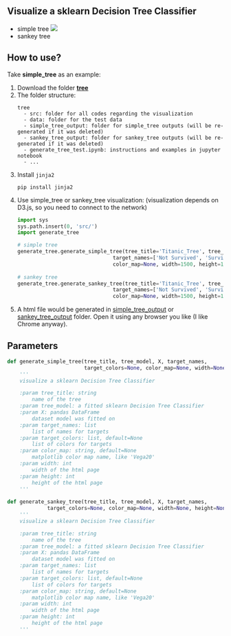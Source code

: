 ## Visualize a sklearn Decision Tree Classifier
- simple tree
  <img src="https://github.com/SauceCat/Nuance/blob/master/tree/image/simple_tree.gif" />    
- sankey tree

## How to use?
Take **simple_tree** as an example:
1. Download the folder [**tree**](https://github.com/SauceCat/Nuance/tree/master/tree)
2. The folder structure:
    ```
    tree
      - src: folder for all codes regarding the visualization
      - data: folder for the test data
      - simple_tree_output: folder for simple_tree outputs (will be re-generated if it was deleted)
      - sankey_tree_output: folder for sankey_tree outputs (will be re-generated if it was deleted)
      - generate_tree_test.ipynb: instructions and examples in jupyter notebook
      - ...
    ```
3. Install `jinja2`
    ```
    pip install jinja2
    ```
4. Use simple_tree or sankey_tree visualization: (visualization depends on D3.js, so you need to connect to the network)
    ```python
    import sys
    sys.path.insert(0, 'src/')
    import generate_tree
    
    # simple tree
    generate_tree.generate_simple_tree(tree_title='Titanic_Tree', tree_model=dt, X=titanic[features], 
                                   target_names=['Not Survived', 'Survived'], target_colors = None,
                                   color_map=None, width=1500, height=1000)
				   
    # sankey tree
    generate_tree.generate_sankey_tree(tree_title='Titanic_Tree', tree_model=dt, X=titanic[features], 
                                   target_names=['Not Survived', 'Survived'], target_colors = None,
                                   color_map=None, width=1500, height=1200)
    ```
5. A html file would be generated in [simple_tree_output](https://github.com/SauceCat/Nuance/tree/master/tree/simple_tree_output) or [sankey_tree_output](https://github.com/SauceCat/Nuance/tree/master/tree/sankey_tree_output) folder. Open it using any browser you like (I like Chrome anyway). 

## Parameters
```python
def generate_simple_tree(tree_title, tree_model, X, target_names, 
                         target_colors=None, color_map=None, width=None, height=None):
	'''
	visualize a sklearn Decision Tree Classifier

	:param tree_title: string
		name of the tree
	:param tree_model: a fitted sklearn Decision Tree Classifier
	:param X: pandas DataFrame
		dataset model was fitted on
	:param target_names: list
		list of names for targets
	:param target_colors: list, default=None
		list of colors for targets
	:param color_map: string, default=None
		matplotlib color map name, like 'Vega20'
	:param width: int
		width of the html page
	:param height: int
		height of the html page
	'''
	
def generate_sankey_tree(tree_title, tree_model, X, target_names,
			 target_colors=None, color_map=None, width=None, height=None):
	'''
	visualize a sklearn Decision Tree Classifier

	:param tree_title: string
		name of the tree
	:param tree_model: a fitted sklearn Decision Tree Classifier
	:param X: pandas DataFrame
		dataset model was fitted on
	:param target_names: list
		list of names for targets
	:param target_colors: list, default=None
		list of colors for targets
	:param color_map: string, default=None
		matplotlib color map name, like 'Vega20'
	:param width: int
		width of the html page
	:param height: int
		height of the html page
	'''
```
